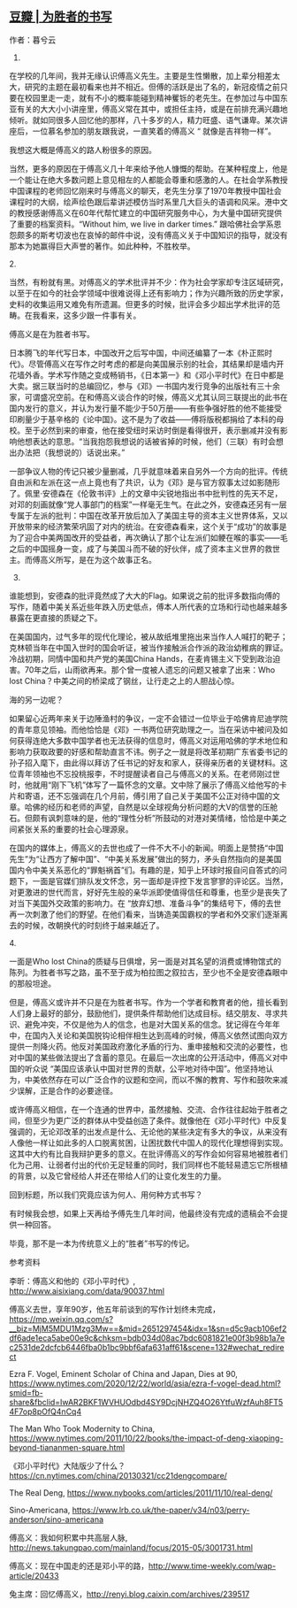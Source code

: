 <!--1608987629000-->
[豆瓣 | 为胜者的书写](https://chinadigitaltimes.net/chinese/2020/12/%e8%b1%86%e7%93%a3-%e4%b8%ba%e8%83%9c%e8%80%85%e7%9a%84%e4%b9%a6%e5%86%99/)
------

<p>作者：暮兮云</p><ol><li></li></ol><p>在学校的几年间，我并无缘认识傅高义先生。主要是生性懒散，加上辈分相差太大，研究的主题在最初看来也并不相近。但傅的活跃是出了名的，新冠疫情之前只要在校园里走一走，就有不小的概率能碰到精神矍铄的老先生。在参加过与中国东亚有关的大大小小讲座里，傅高义常在其中，或担任主持，或是在前排充满兴趣地倾听。就如同很多人回忆他的那样，八十多岁的人，精力旺盛、语气谦卑。某次讲座后，一位慕名参加的朋友跟我说，一直笑着的傅高义 “ 就像是吉祥物一样”。</p><p>我想这大概是傅高义的路人粉很多的原因。</p><p>当然，更多的原因在于傅高义几十年来给予他人慷慨的帮助。在某种程度上，他是一个能让在绝大多数问题上意见相左的人都能会尊重和感激的人。在社会学系教授中国课程的老师回忆刚来时与傅高义的聊天，老先生分享了1970年教授中国社会课程时的大纲，绘声绘色跟后辈讲述模仿当时系里几大巨头的语调和风采。港中文的教授感谢傅高义在60年代帮忙建立的中国研究服务中心，为大量中国研究提供了重要的档案资料。“Without him, we live in darker times.” 跟哈佛社会学系恩怨颇多的斯考切波也在哀悼的邮件中说，没有傅高义关于中国知识的指导，就没有那本为她赢得巨大声誉的著作。如此种种，不胜枚举。</p><p>2.</p><p>当然，有粉就有黑。对傅高义的学术批评并不少：作为社会学家却专注区域研究，以至于在如今的社会学领域中很难说得上还有影响力；作为兴趣所致的历史学家，史料的收集运用又难免有所遗漏。但更多的时候，批评会多少超出学术批评的范畴。在我看来，这多少跟一件事有关。</p><p>傅高义是在为胜者书写。</p><p>日本腾飞的年代写日本，中国改开之后写中国，中间还编纂了一本《朴正熙时代》。尽管傅高义在写作之时考虑的都是向美国展示别的社会，其结果却是墙内开花墙外香。学术写作随之变成畅销书，《日本第一》和《邓小平时代》在日中都是大卖。据三联当时的总编回忆，参与《邓》一书国内发行竞争的出版社有三十余家，可谓盛况空前。在和傅高义谈合作的时候，傅高义尤其认同三联提出的此书在国内发行的意义，并认为发行量不能少于50万册——有些争强好胜的他不能接受印刷量少于基辛格的《论中国》。这不是为了收益——傅将版税都捐给了本科的母校。至于必然到来的审查，他在接受纽时采访时倒是看得很开，表示删减并没有影响他想表达的意思。“当我抱怨我想说的话被省掉的时候，他们（三联）有时会想出办法把（我想说的）话说出来。”</p><p>一部争议人物的传记只被少量删减，几乎就意味着来自另外一个方向的批评。传统自由派和左派在这一点上竟也有了共识，认为《邓》是与官方叙事太过如影随形了。佩里·安德森在《伦敦书评》上的文章中尖锐地指出书中批判性的先天不足，对邓的刻画就像“党人事部门的档案”一样毫无生气。在此之外，安德森还另有一层专属于左派的批判：中国在改革开放后加入了美国主导的资本主义世界体系，又以开放带来的经济繁荣巩固了对内的统治。在安德森看来，这个关于“成功”的故事是为了迎合中美两国改开的受益者，再次确认了那个让左派们如鲠在喉的事实——毛之后的中国摇身一变，成了与美国斗而不破的好伙伴，成了资本主义世界的救世主。而傅高义所写，是在为这个故事正名。</p><ol start="3"><li></li></ol><p>谁能想到，安德森的批评竟然成了大大的Flag。如果说之前的批评多数指向傅的写作，随着中美关系近些年跌入历史低点，傅本人所代表的立场和行动也越来越多暴露在更直接的质疑之下。</p><p>在美国国内，过气多年的现代化理论，被从故纸堆里拖出来当作人人喊打的靶子；克林顿当年在中国入世时的国会听证，被当作接触派合作派的政治幼稚病的罪证。冷战初期，同情中国和共产党的美国China Hands，在麦肯锡主义下受到政治迫害。70年之后，山雨欲再来。那个曾一度被人遗忘的问题又被拿了出来：Who lost China？中美之间的桥梁成了钢丝，让行走之上的人胆战心惊。</p><p>海的另一边呢？</p><p>如果留心近两年来关于边陲渔村的争议，一定不会错过一位毕业于哈佛肯尼迪学院的青年意见领袖。而他恰恰是《邓》一书两位研究助理之一。当在采访中被问及如何获得连绝大多数中国学者也无法获得的信息时，傅高义对运用哈佛的学术地位和影响力获取政要的好感和帮助直言不讳。例子之一就是将改革初期广东省委书记的孙子招入麾下，由此得以拜访了任书记的好友和家人，获得亲历者的关键材料。这位青年领袖也不忘投桃报李，不时提醒读者自己与傅高义的关系。在老师刚过世时，他就用“刚下飞机”体写了一篇怀念的文章。文中除了展示了傅高义给他写的卡片和寄语，还不忘强调在几个月前，傅引用了自己关于美国不公正对待中国的文章。哈佛的经历和老师的声望，自然是以全球视角分析问题的大V的信誉的压舱石。但颇有讽刺意味的是，他的“理性分析”所鼓动的对港对美情绪，恰恰是中美之间紧张关系的重要的社会心理源泉。</p><p>在国内的媒体上，傅高义的去世也成了一件不大不小的新闻。明面上是赞扬“中国先生”为“让西方了解中国”、“中美关系发展”做出的努力，矛头自然指向的是美国国内令中美关系恶化的“罪魁祸首”们。有趣的是，知乎上环球时报自问自答式的问题下，一面是官媒们排队发文怀念，另一面却是评控下发言寥寥的评论区。当然，对更激进的世代而言，好好先生般的亲华派即使值得信任和尊重，也至少是丧失了对当下美国外交政策的影响力。在 “放弃幻想、准备斗争”的集结号下，傅的去世再一次刺激了他们的野望。在他们看来，当铸造美国霸权的学者和外交家们逐渐离去的时候，改朝换代的时刻终于越来越近了。</p><p>4.</p><p>一面是Who lost China的质疑与日俱增，另一面是对其名望的消费或博物馆式的陈列。为胜者书写之路，虽不至于成为柏拉图之叙拉古，至少也不全是安德森眼中的那般坦途。</p><p>但是，傅高义或许并不只是在为胜者书写。作为一个学者和教育者的他，擅长看到人们身上最好的部分，鼓励他们，提供条件帮助他们达成目标。结交朋友、寻求共识、避免冲突，不仅是他为人的信念，也是对大国关系的信念。犹记得在今年年中，在国内入关论和美国脱钩论相伴相生达到高峰的时候，傅高义依然试图向双方提供一剂降火药。他反对美国政府激化矛盾的行为、重申接触和交流的必要性，也对中国的某些做法提出了含蓄的意见。在最后一次出席的公开活动中，傅高义对中国的听众说 “美国应该承认中国对世界的贡献，公平地对待中国”。他坚持地认为，中美依然存在可以广泛合作的议题和空间，而以不懈的教育、写作和鼓吹来减少误解，正是合作的必要途径。</p><p>或许傅高义相信，在一个连通的世界中，虽然接触、交流、合作往往起始于胜者之间，但至少为更广泛的群体从中受益创造了条件。就像他在《邓小平时代》中反复强调的，无论邓改革的出发点是什么、无论他的某些决定有多大的争议，从来没有人像他一样让如此多的人口脱离贫困，让困扰数代中国人的现代化理想得到实现。这其中大约有比自我辩护更多的意义。在批评傅高义的写作会如何容易地被胜者们化为己用、让弱者付出的代价无足轻重的同时，我们同样也不能轻易遗忘它所根植的背景，以及它曾经给人并还在带给人们的让变化发生的力量。</p><p>回到标题，所以我们究竟应该为何人、用何种方式书写？</p><p>有时候我会想，如果上天再给予傅先生几年时间，他最终没有完成的遗稿会不会提供一种回答。</p><p>毕竟，那不是一本为传统意义上的“胜者”书写的传记。</p><p>参考资料</p><p>李昕：傅高义和他的《邓小平时代》, <a href="http://www.aisixiang.com/data/90037.html">http://www.aisixiang.com/data/90037.html</a></p><p>傅高义去世，享年90岁，他五年前谈到的写作计划终未完成，<a href="https://mp.weixin.qq.com/s?__biz=MjM5MDU1Mzg3Mw==&amp;amp;mid=2651297454&amp;amp;idx=1&amp;amp;sn=d5c9acb106ef2df6ade1eca5abe00e9c&amp;amp;chksm=bdb034d08ac7bdc6081821e00f3b98b1a7ec2531de2dcfcb6446fba0b1bc9bbf6afa631aff61&amp;amp;scene=132#wechat_redirect">https://mp.weixin.qq.com/s?__biz=MjM5MDU1Mzg3Mw==&amp;mid=2651297454&amp;idx=1&amp;sn=d5c9acb106ef2df6ade1eca5abe00e9c&amp;chksm=bdb034d08ac7bdc6081821e00f3b98b1a7ec2531de2dcfcb6446fba0b1bc9bbf6afa631aff61&amp;scene=132#wechat_redirect</a></p><p>Ezra F. Vogel, Eminent Scholar of China and Japan, Dies at 90, <a href="https://www.nytimes.com/2020/12/22/world/asia/ezra-f-vogel-dead.html?smid=fb-share&amp;amp;fbclid=IwAR2BKF1WVHUOdbd4SY9DcjNHZQ4O26YtfuWzfAuh8FT54F7op8pOfQ4nCq4">https://www.nytimes.com/2020/12/22/world/asia/ezra-f-vogel-dead.html?smid=fb-share&amp;fbclid=IwAR2BKF1WVHUOdbd4SY9DcjNHZQ4O26YtfuWzfAuh8FT54F7op8pOfQ4nCq4</a></p><p>The Man Who Took Modernity to China, <a href="https://www.nytimes.com/2011/10/22/books/the-impact-of-deng-xiaoping-beyond-tiananmen-square.html">https://www.nytimes.com/2011/10/22/books/the-impact-of-deng-xiaoping-beyond-tiananmen-square.html</a></p><p>《邓小平时代》大陆版少了什么？<a href="https://cn.nytimes.com/china/20130321/cc21dengcompare/">https://cn.nytimes.com/china/20130321/cc21dengcompare/</a></p><p>The Real Deng, <a href="https://www.nybooks.com/articles/2011/11/10/real-deng/">https://www.nybooks.com/articles/2011/11/10/real-deng/</a></p><p>Sino-Americana, <a href="https://www.lrb.co.uk/the-paper/v34/n03/perry-anderson/sino-americana">https://www.lrb.co.uk/the-paper/v34/n03/perry-anderson/sino-americana</a></p><p>傅高义：我如何积累中共高层人脉, <a href="http://news.takungpao.com/mainland/focus/2015-05/3001731.html">http://news.takungpao.com/mainland/focus/2015-05/3001731.html</a> </p><p>傅高义：现在中国走的还是邓小平的路，<a href="http://www.time-weekly.com/wap-article/20433">http://www.time-weekly.com/wap-article/20433</a></p><p>兔主席：回忆傅高义，<a href="http://renyi.blog.caixin.com/archives/239517">http://renyi.blog.caixin.com/archives/239517</a> </p>
